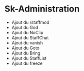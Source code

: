 # Sk-Administration

- Ajout du /staffmod
- Ajout du God
- Ajout du NoClip
- Ajout du StaffChat
- Ajout du vanish
- Ajout du Goto
- Ajout du Bring
- Ajout du StaffList 
- Ajout du freeze
